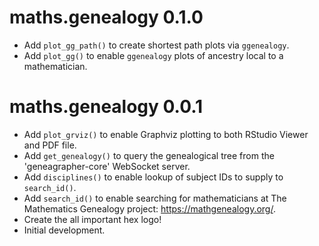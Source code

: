 # maths.genealogy 0.1.0

* Add `plot_gg_path()` to create shortest path plots via `ggenealogy`.
* Add `plot_gg()` to enable `ggenealogy` plots of ancestry local to a mathematician.

# maths.genealogy 0.0.1

* Add `plot_grviz()` to enable Graphviz plotting to both RStudio Viewer and PDF file.
* Add `get_genealogy()` to query the genealogical tree from the 'geneagrapher-core' WebSocket server.
* Add `disciplines()` to enable lookup of subject IDs to supply to `search_id()`.
* Add `search_id()` to enable searching for mathematicians at The Mathematics Genealogy project: <https://mathgenealogy.org/>.
* Create the all important hex logo!
* Initial development.
